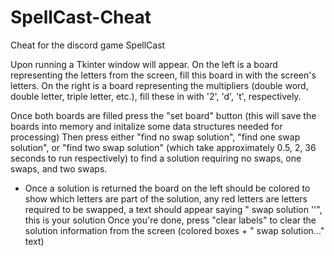 # SpellCast-Cheat
Cheat for the discord game SpellCast

Upon running a Tkinter window will appear.
On the left is a board representing the letters from the screen, fill this board in with the screen's letters.
On the right is a board representing the multipliers (double word, double letter, triple letter, etc.), fill these in with '2', 'd', 't', respectively.

Once both boards are filled press the "set board" button (this will save the boards into memory and initalize some data structures needed for processing)
Then press either "find no swap solution", "find one swap solution", or "find two swap solution" (which take approximately 0.5, 2, 36 seconds to run respectively) to find a solution requiring no swaps, one swaps, and two swaps.
  - Once a solution is returned the board on the left should be colored to show which letters are part of the solution, any red letters are letters required to be swapped, a text should appear saying "<number> swap solution '<solution>'", this is your solution
Once you're done, press "clear labels" to clear the solution information from the screen (colored boxes + "<number> swap solution..." text)
